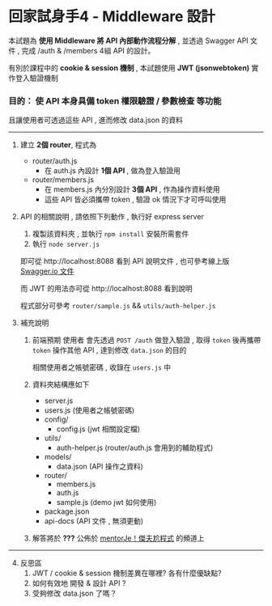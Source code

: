 # 回家試身手4 - Middleware 設計

本試題為 **使用 Middleware 將 API 內部動作流程分解** , 並透過 Swagger API 文件 , 完成 /auth & /members 4組 API 的設計。

有別於課程中的 **cookie & session 機制** , 本試題使用 **JWT (jsonwebtoken)** 實作登入驗證機制

<h3>
目的： 使 API 本身具備 token 權限驗證 / 參數檢查 等功能
</h3>

且讓使用者可透過這些 API , 進而修改 data.json 的資料

---

1. 建立 **2個 router**, 程式為 
    - router/auth.js
        - 在 auth.js 內設計 **1個 API** , 做為登入驗證用
    - router/members.js
        - 在 members.js 內分別設計 **3個 API** , 作為操作資料使用
        - 這些 API 皆必須攜帶 token , 驗證 ok 情況下才可呼叫使用

2. API 的相關說明 , 請依照下列動作 , 執行好 express server

    1) 複製該資料夾 , 並執行 ``` npm install ``` 安裝所需套件
    2) 執行 ``` node server.js ``` 

   即可從 http://localhost:8088 看到 API 說明文件 , 也可參考線上版 [Swagger.io 文件](https://reurl.cc/V5ye96) 

   而 JWT 的用法亦可從 http://localhost:8088 看到說明
   
   程式部分可參考 ```router/sample.js``` && ```utils/auth-helper.js```

3. 補充說明 
    1) 前端預期 使用者 會先透過 ```POST /auth``` 做登入驗證 , 取得 ```token```
       後再攜帶 ```token``` 操作其他 API , 達到修改 ```data.json``` 的目的

       相關使用者之帳號密碼 , 收錄在 ```users.js``` 中
       
    2) 資料夾結構應如下
        - server.js
        - users.js (使用者之帳號密碼)
        - config/
          - config.js (jwt 相關設定檔)
        - utils/
          - auth-helper.js (router/auth.js 會用到的輔助程式)
        - models/
          - data.json (API 操作之資料)
        - router/
          - members.js
          - auth.js
          - sample.js (demo jwt 如何使用)
        - package.json
        - api-docs  (API 文件 , 無須更動)
       
    2) 解答將於 **???** 公佈於 [mentorJe！傑夫尬程式](https://reurl.cc/kL6bLK) 的頻道上

---

4. 反思區
    1) JWT / cookie & session 機制差異在哪裡? 各有什麼優缺點?
    2) 如何有效地 開發 & 設計 API ?
    3) 受夠修改 data.json 了嗎？